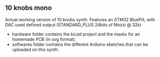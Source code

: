 ## 10 knobs mono

Actual working version of 10 knobs synth. Features an STM32 BluePill, with DAC used defined output (STANDARD_PLUS 24bits of Mozzi @ 32k)

  - hardware folder contains the kicad project and the masks for an homemade PCB (in svg format).
  - softwares folder contains the different Arduino sketches that can be uploaded on this synth.
